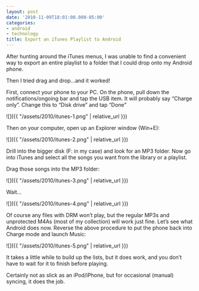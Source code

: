 ```yaml
---
layout: post
date: '2010-11-09T18:01:00.000-05:00'
categories:
- android
- technology
title: Export an iTunes Playlist to Android
---
```


After hunting around the iTunes menus, I was unable to find a convenient way to export an entire playlist to a folder that I could drop onto my Android phone.

Then I tried drag and drop...and it worked!

First, connect your phone to your PC. On the phone, pull down the notifications/ongoing bar and tap the USB item. It will probably say “Charge only”. Change this to “Disk drive” and tap “Done”  

![]({{ "/assets/2010/itunes-1.png" | relative_url }})

Then on your computer, open up an Explorer window (Win+E):

![]({{ "/assets/2010/itunes-2.png" | relative_url }})

Drill into the bigger disk (F: in my case) and look for an MP3 folder. Now go into iTunes and select all the songs you want from the library or a playlist. 

Drag those songs into the MP3 folder:

![]({{ "/assets/2010/itunes-3.png" | relative_url }})

Wait...

![]({{ "/assets/2010/itunes-4.png" | relative_url }})

Of course any files with DRM won’t play, but the regular MP3s and unprotected M4As (most of my collection) will work just fine. Let’s see what Android does now. Reverse the above procedure to put the phone back into Charge mode and launch Music:  

![]({{ "/assets/2010/itunes-5.png" | relative_url }})

It takes a little while to build up the lists, but it does work, and you don’t have to wait for it to finish before playing.

Certainly not as slick as an iPod/iPhone, but for occasional (manual) syncing, it does the job.